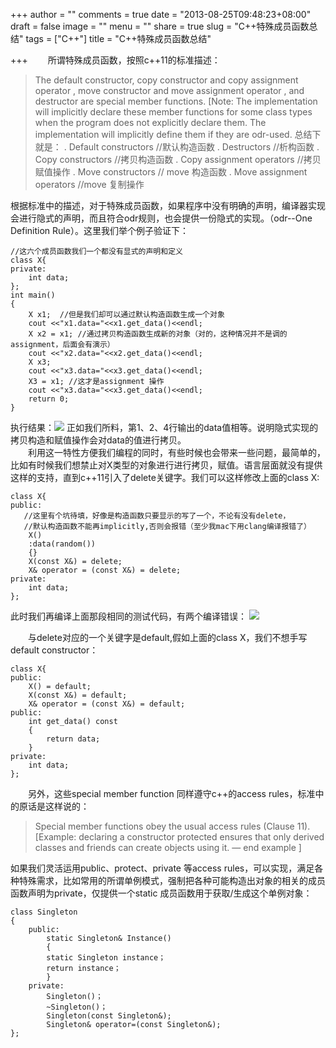 +++
author = ""
comments = true
date = "2013-08-25T09:48:23+08:00"
draft = false
image = ""
menu = ""
share = true
slug = "C++特殊成员函数总结"
tags = ["C++"]
title = "C++特殊成员函数总结"

+++
&emsp;&emsp;所谓特殊成员函数，按照c++11的标准描述：
>The default constructor, copy constructor and copy assignment operator , move constructor and move assignment operator , and destructor are special member functions. [Note: The implementation will implicitly declare these member functions for some class types when the program does not explicitly declare them. The implementation will implicitly define them if they are odr-used.
总结下就是：
.   Default constructors  //默认构造函数
.   Destructors           //析构函数
.   Copy constructors     //拷贝构造函数
.   Copy assignment operators //拷贝赋值操作 
.   Move constructors     // move 构造函数
.   Move assignment operators  //move 复制操作

根据标准中的描述，对于特殊成员函数，如果程序中没有明确的声明，编译器实现会进行隐式的声明，而且符合odr规则，也会提供一份隐式的实现。（odr--One Definition Rule）。这里我们举个例子验证下：

	//这六个成员函数我们一个都没有显式的声明和定义
	class X{
	private:
		int data;
	};
	int main()
	{
		X x1;  //但是我们却可以通过默认构造函数生成一个对象
		cout <<"x1.data="<<x1.get_data()<<endl;
		X x2 = x1; //通过拷贝构造函数生成新的对象（对的，这种情况并不是调的assignment，后面会有演示）
		cout <<"x2.data="<<x2.get_data()<<endl;
		X x3;
		cout <<"x3.data="<<x3.get_data()<<endl;
		X3 = x1; //这才是assignment 操作
		cout <<"x3.data="<<x3.get_data()<<endl;
		return 0;
	}
	
执行结果：![](http://77g3g7.com1.z0.glb.clouddn.com/special_member_function_1.png)
正如我们所料，第1、2、4行输出的data值相等。说明隐式实现的拷贝构造和赋值操作会对data的值进行拷贝。	
&emsp;&emsp;利用这一特性方便我们编程的同时，有些时候也会带来一些问题，最简单的，比如有时候我们想禁止对X类型的对象进行进行拷贝，赋值。语言层面就没有提供这样的支持，直到c++11引入了delete关键字。我们可以这样修改上面的class X:

	class X{
	public:
	   //这里有个坑待填，好像是构造函数只要显示的写了一个，不论有没有delete，
	   //默认构造函数不能再implicitly,否则会报错（至少我mac下用clang编译报错了）
	   	X()
		:data(random())
		{}
		X(const X&) = delete;
		X& operator = (const X&) = delete;
	private:
		int data;
	};
此时我们再编译上面那段相同的测试代码，有两个编译错误：
![](http://77g3g7.com1.z0.glb.clouddn.com/special_member_function_error.png)

&emsp;&emsp;与delete对应的一个关键字是default,假如上面的class X，我们不想手写default constructor：

	class X{
	public:
		X() = default;
		X(const X&) = default;
		X& operator = (const X&) = default;
	public:
		int get_data() const
		{
			return data;
		}
	private:
		int data;
	};
&emsp;&emsp;另外，这些special member function 同样遵守c++的access rules，标准中的原话是这样说的：
>Special member functions obey the usual access rules (Clause 11). [Example: declaring a constructor protected ensures that only derived classes and friends can create objects using it. — end example ]

如果我们灵活运用public、protect、private 等access rules，可以实现，满足各种特殊需求，比如常用的所谓单例模式，强制把各种可能构造出对象的相关的成员函数声明为private，仅提供一个static 成员函数用于获取/生成这个单例对象：

	class Singleton  
	{
    	public:
        	static Singleton& Instance()
    		{
        	static Singleton instance；
        	return instance；
    		}
	    private:
        	Singleton()；
        	~Singleton()；
        	Singleton(const Singleton&);
        	Singleton& operator=(const Singleton&);
	};